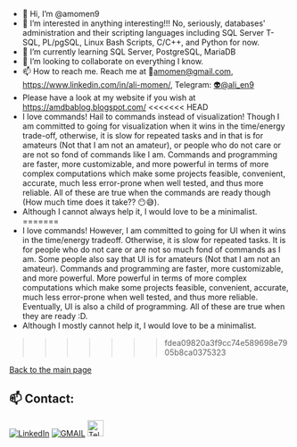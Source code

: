 - 👋 Hi, I’m @amomen9
- 👀 I’m interested in anything interesting!!! No, seriously, databases' administration and their scripting languages including SQL Server T-SQL, PL/pgSQL, Linux Bash Scripts, C/C++, and Python for now.
- 🌱 I’m currently learning SQL Server, PostgreSQL, MariaDB
- 💞️ I’m looking to collaborate on everything I know.
- 📫 How to reach me. Reach me at 📧amomen@gmail.com, https://www.linkedin.com/in/ali-momen/, Telegram: [👽@ali_en9](https://t.me/ali_en9) 
- Please have a look at my website if you wish at https://amdbablog.blogspot.com/
<<<<<<< HEAD
- I love commands! Hail to commands instead of visualization! Though I am committed to going for visualization when it wins in the time/energy trade-off, otherwise, it is slow for repeated tasks and in that is for amateurs (Not that I am not an amateur), or people who do not care or are not so fond of commands like I am. Commands and programming are faster, more customizable, and more powerful in terms of more complex computations which make some projects feasible, convenient, accurate, much less error-prone when well tested, and thus more reliable. All of these are true when the commands are ready though (How much time does it take?? :no_mouth::sweat_smile:).
- Although I cannot always help it, I would love to be a minimalist.
=======
- I love commands! However, I am committed to going for UI when it wins in the time/energy tradeoff. Otherwise, it is slow for repeated tasks. It is for people who do not care or are not so much fond of commands as I am. Some people also say that UI is for amateurs (Not that I am not an amateur). Commands and programming are faster, more customizable, and more powerful. More powerful in terms of more complex computations which make some projects feasible, convenient, accurate, much less error-prone when well tested, and thus more reliable. Eventually, UI is also a child of programming. All of these are true when they are ready :D.
- Although I mostly cannot help it, I would love to be a minimalist.
>>>>>>> fdea09820a3f9cc74e589698e7905b8ca0375323

[Back to the main page](https://github.com/amomen9/)

<!---
amomen9/amomen9 is a ✨ special ✨ repository because its `README.md` (this file) appears on your GitHub profile.
You can click the Preview link to take a look at your changes.
--->

## 📫 Contact:

<a href="https://www.linkedin.com/in/ali-momen/" target="_blank"><img alt="LinkedIn" src="https://img.shields.io/badge/linkedin-%230077B5.svg?&style=for-the-badge&logo=linkedin&logoColor=white" /></a>
<a href="mailto:amomen@gmail.com" target="_blank"><img alt="GMAIL" src="https://img.shields.io/badge/Gmail-%23EA5345.svg?&style=for-the-badge&logo=Gmail&logoColor=white" /></a>
<a href="https://t.me/ali_en9" target="_blank"> <img alt="Telegram" src="https://img.shields.io/badge/Telegram-blue?logo=Telegram&logoColor=white" height="29px" /></a>
